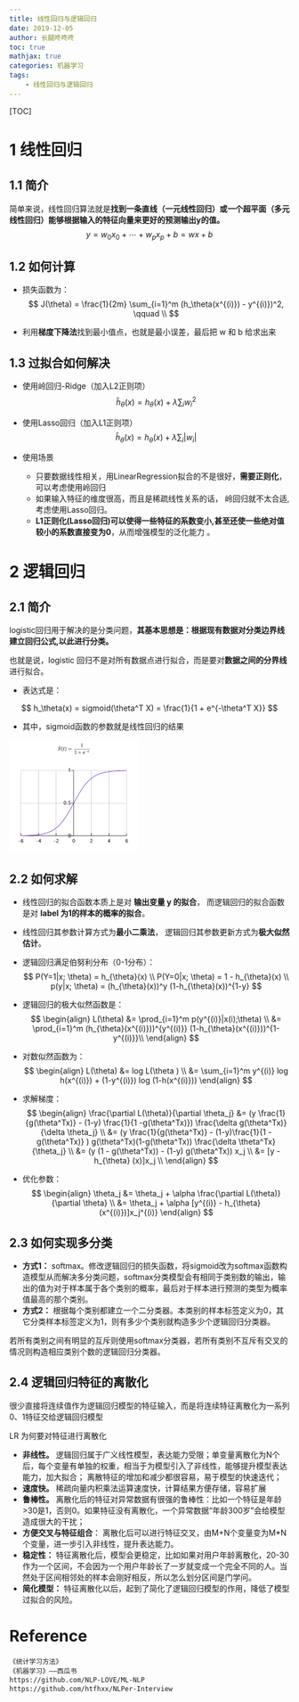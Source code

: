 ```yaml
---
title: 线性回归与逻辑回归
date: 2019-12-05
author: 长腿咚咚咚
toc: true
mathjax: true
categories: 机器学习
tags:
	- 线性回归与逻辑回归
---
```


[TOC]



# 1 线性回归

## 1.1 简介

简单来说，线性回归算法就是**找到一条直线（一元线性回归）或一个超平面（多元线性回归）能够根据输入的特征向量来更好的预测输出y的值。**
$$
y = w_0x_0 + \cdots  + w_px_p + b = wx+b
$$

## 1.2 如何计算

* 损失函数为：
  $$
  J(\theta) = \frac{1}{2m} \sum_{i=1}^m (h_\theta(x^{(i)}) - y^{(i)})^2, \qquad  \\
  $$

* 利用**梯度下降法**找到最小值点，也就是最小误差，最后把 w 和 b 给求出来

## 1.3 过拟合如何解决

* 使用岭回归-Ridge（加入L2正则项）
  $$
  \hat{h}_{\theta}(x) = h_{\theta}(x) + \lambda \sum_i w_i^2
  $$

* 使用Lasso回归（加入L1正则项）
  $$
  \hat{h}_{\theta}(x) = h_{\theta}(x) + \lambda \sum_i |w_i|
  $$

* 使用场景
  * 只要数据线性相关，用LinearRegression拟合的不是很好，**需要正则化**，可以考虑使用岭回归
  * 如果输入特征的维度很高，而且是稀疏线性关系的话， 岭回归就不太合适,考虑使用Lasso回归。
  * **L1正则化(Lasso回归)可以使得一些特征的系数变小,甚至还使一些绝对值较小的系数直接变为0**，从而增强模型的泛化能力 。



# 2 逻辑回归

## 2.1 简介

logistic回归用于解决的是分类问题，**其基本思想是：根据现有数据对分类边界线建立回归公式,以此进行分类。**

也就是说，logistic 回归不是对所有数据点进行拟合，而是要对**数据之间的分界线**进行拟合。

* 表达式是：

$$
h_\theta(x) = sigmoid(\theta^T X)  = \frac{1}{1 + e^{-\theta^T X}}
$$

* 其中，sigmoid函数的参数就是线性回归的结果

<img src="%E7%BA%BF%E6%80%A7%E5%9B%9E%E5%BD%92%E4%B8%8E%E9%80%BB%E8%BE%91%E5%9B%9E%E5%BD%92/00630Defly1g4pvk2ctatj30cw0b63yq.jpg" alt="image" style="zoom: 50%;" />



## 2.2 如何求解

- 线性回归的拟合函数本质上是对 **输出变量 y 的拟合**， 而逻辑回归的拟合函数是对 **label 为1的样本的概率的拟合**。

- 线性回归其参数计算方式为**最小二乘法**， 逻辑回归其参数更新方式为**极大似然估计**。

- 逻辑回归满足伯努利分布（0-1分布）：
  $$
  P(Y=1|x; \theta) = h_{\theta}(x) \\
  P(Y=0|x; \theta)  = 1 - h_{\theta}(x) \\
  p(y|x; \theta) = (h_{\theta}(x))^y (1-h_{\theta}(x))^{1-y}
  $$
  
- 逻辑回归的极大似然函数是：
  $$
  \begin{align}
  L(\theta) &= \prod_{i=1}^m p(y^{(i)}|x(i);\theta) \\ 
  &= \prod_{i=1}^m  (h_{\theta}(x^{(i)}))^{y^{(i)}} (1-h_{\theta}(x^{(i)}))^{1-y^{(i)}}\\
  \end{align}
  $$

- 对数似然函数为：
  $$
  \begin{align}
  L(\theta) &= log L(\theta ) \\
  &= \sum_{i=1}^m y^{(i)} log h(x^{(i)}) + (1-y^{(i)}) log (1-h(x^{(i)}))
  \end{align}
  $$

* 求解梯度：
  $$
  \begin{align}
  \frac{\partial L(\theta)}{\partial \theta_j} &= (y \frac{1}{g(\theta^Tx)} - (1-y) \frac{1}{1 -g(\theta^Tx)}) \frac{\delta g(\theta^Tx)}{\delta \theta_j} \\
  &= (y \frac{1}{g(\theta^Tx)} - (1-y)\frac{1}{1 -g(\theta^Tx)} ) g(\theta^Tx)(1-g(\theta^Tx)) \frac{\delta \theta^Tx}{\theta_j} \\
  &= (y (1 - g(\theta^Tx)) - (1-y) g(\theta^Tx)) x_j \\
  &= [y - h_{\theta} (x)]x_j \\
  \end{align}
  $$

* 优化参数：
  $$
  \begin{align}
  \theta_j &= \theta_j + \alpha \frac{\partial L(\theta)}{\partial \theta} \\
  &= \theta_j + \alpha [y^{(i)} - h_{\theta} (x^{(i)})]x_j^{(i)}   
  \end{align}
  $$

## 2.3 如何实现多分类

- **方式1：** softmax。修改逻辑回归的损失函数，将sigmoid改为softmax函数构造模型从而解决多分类问题，softmax分类模型会有相同于类别数的输出，输出的值为对于样本属于各个类别的概率，最后对于样本进行预测的类型为概率值最高的那个类别。
- **方式2：** 根据每个类别都建立一个二分类器。本类别的样本标签定义为0，其它分类样本标签定义为1，则有多少个类别就构造多少个逻辑回归分类器。

若所有类别之间有明显的互斥则使用softmax分类器，若所有类别不互斥有交叉的情况则构造相应类别个数的逻辑回归分类器。



## 2.4 逻辑回归特征的离散化

很少直接将连续值作为逻辑回归模型的特征输入，而是将连续特征离散化为一系列0、1特征交给逻辑回归模型

LR 为何要对特征进行离散化

- **非线性。** 逻辑回归属于广义线性模型，表达能力受限；单变量离散化为N个后，每个变量有单独的权重，相当于为模型引入了非线性，能够提升模型表达能力，加大拟合； 离散特征的增加和减少都很容易，易于模型的快速迭代； 
- **速度快。** 稀疏向量内积乘法运算速度快，计算结果方便存储，容易扩展
- **鲁棒性。** 离散化后的特征对异常数据有很强的鲁棒性：比如一个特征是年龄>30是1，否则0。如果特征没有离散化，一个异常数据“年龄300岁”会给模型造成很大的干扰；
- **方便交叉与特征组合**： 离散化后可以进行特征交叉，由M+N个变量变为M*N个变量，进一步引入非线性，提升表达能力。
- **稳定性：** 特征离散化后，模型会更稳定，比如如果对用户年龄离散化，20-30作为一个区间，不会因为一个用户年龄长了一岁就变成一个完全不同的人。当然处于区间相邻处的样本会刚好相反，所以怎么划分区间是门学问。
- **简化模型：** 特征离散化以后，起到了简化了逻辑回归模型的作用，降低了模型过拟合的风险。



# Reference

```
《统计学习方法》
《机器学习》——西瓜书
https://github.com/NLP-LOVE/ML-NLP
https://github.com/htfhxx/NLPer-Interview
```









